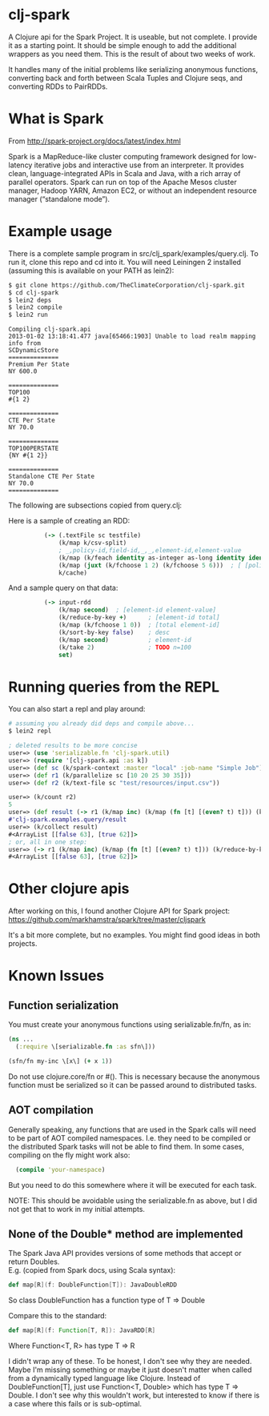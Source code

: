 clj-spark
=========

A Clojure api for the Spark Project.  It is useable, but not complete.  I
provide it as a starting point.  It should be simple enough to add the
additional wrappers as you need them.  This is the result of about two weeks of
work.

It handles many of the initial problems like serializing anonymous functions,
converting back and forth between Scala Tuples and Clojure seqs, and
converting RDDs to PairRDDs.

# What is Spark

From http://spark-project.org/docs/latest/index.html

Spark is a MapReduce-like cluster computing framework designed for low-latency iterative 
jobs and interactive use from an interpreter. It provides clean, language-integrated APIs
in Scala and Java, with a rich array of parallel operators. Spark can run on top of the
Apache Mesos cluster manager, Hadoop YARN, Amazon EC2, or without an independent resource
manager (“standalone mode”).

# Example usage

There is a complete sample program in src/clj_spark/examples/query.clj.  To run
it, clone this repo and cd into it.  You will need Leiningen 2 installed
(assuming this is available on your PATH as lein2):

```bash
$ git clone https://github.com/TheClimateCorporation/clj-spark.git
$ cd clj-spark
$ lein2 deps
$ lein2 compile
$ lein2 run
```
```
Compiling clj-spark.api
2013-01-02 13:18:41.477 java[65466:1903] Unable to load realm mapping info from
SCDynamicStore
==============
Premium Per State
NY 600.0

==============
TOP100
#{1 2}

==============
CTE Per State
NY 70.0

==============
TOP100PERSTATE
{NY #{1 2}}

==============
Standalone CTE Per State
NY 70.0
==============
```

The following are subsections copied from query.clj:

Here is a sample of creating an RDD:
```clojure
          (-> (.textFile sc testfile)
              (k/map k/csv-split)
              ; _,policy-id,field-id,_,_,element-id,element-value
              (k/map (k/feach identity as-integer as-long identity identity as-integer as-double))
              (k/map (juxt (k/fchoose 1 2) (k/fchoose 5 6)))  ; [ [policy-id field-id] [element-id element-value] ]
              k/cache)
```
And a sample query on that data:
```clojure
          (-> input-rdd
              (k/map second)  ; [element-id element-value]
              (k/reduce-by-key +)      ; [element-id total]
              (k/map (k/fchoose 1 0))  ; [total element-id]
              (k/sort-by-key false)    ; desc
              (k/map second)           ; element-id
              (k/take 2)               ; TODO n=100
              set)
```

# Running queries from the REPL

You can also start a repl and play around:

```bash
# assuming you already did deps and compile above...
$ lein2 repl
```

```clojure
; deleted results to be more concise
user=> (use 'serializable.fn 'clj-spark.util)
user=> (require '[clj-spark.api :as k])
user=> (def sc (k/spark-context :master "local" :job-name "Simple Job"))
user=> (def r1 (k/parallelize sc [10 20 25 30 35]))
user=> (def r2 (k/text-file sc "test/resources/input.csv"))

user=> (k/count r2)
5
user=> (def result (-> r1 (k/map inc) (k/map (fn [t] [(even? t) t])) (k/reduce-by-key +)))
#'clj-spark.examples.query/result
user=> (k/collect result)
#<ArrayList [[false 63], [true 62]]>
; or, all in one step:
user=> (-> r1 (k/map inc) (k/map (fn [t] [(even? t) t])) (k/reduce-by-key +) k/collect)
#<ArrayList [[false 63], [true 62]]>
```

# Other clojure apis

After working on this, I found another Clojure API for Spark project: 
https://github.com/markhamstra/spark/tree/master/cljspark

It's a bit more complete, but no examples.  You might find good ideas in both projects.

# Known Issues

## Function serialization

You must create your anonymous functions using serializable.fn/fn, as in:
```clojure
(ns ...
  (:require \[serializable.fn :as sfn\]))

(sfn/fn my-inc \[x\] (+ x 1))
```
Do not use clojure.core/fn or #().  This is necessary because the anonymous function 
must be serialized so it can be passed around to distributed tasks.

## AOT compilation

Generally speaking, any functions that are used in the Spark calls will need to be part
of AOT compiled namespaces.  I.e. they need to be compiled or the distributed Spark
tasks will not be able to find them.  In some cases, compiling on the fly might work
also:

```clojure
  (compile 'your-namespace)
```

But you need to do this somewhere where it will be executed for each task.

NOTE: This should be avoidable using the serializable.fn as above, but I did not get
that to work in my initial attempts.

## None of the Double* method are implemented

The Spark Java API provides versions of some methods that accept or return Doubles.  
E.g. (copied from Spark docs, using Scala syntax):
```scala
def map[R](f: DoubleFunction[T]): JavaDoubleRDD
```
So class DoubleFunction<T> has a function type of T => Double

Compare this to the standard:
```scala
def map[R](f: Function[T, R]): JavaRDD[R]
```
Where Function<T, R> has type T => R

I didn't wrap any of these.  To be honest, I don't see why they are needed.  Maybe
I'm missing something or maybe it just doesn't matter when called from a dynamically
typed language like Clojure.  Instead of DoubleFunction[T], just use Function<T, Double>
which has type T => Double.  I don't see why this wouldn't work, but interested to know 
if there is a case where this fails or is sub-optimal.
